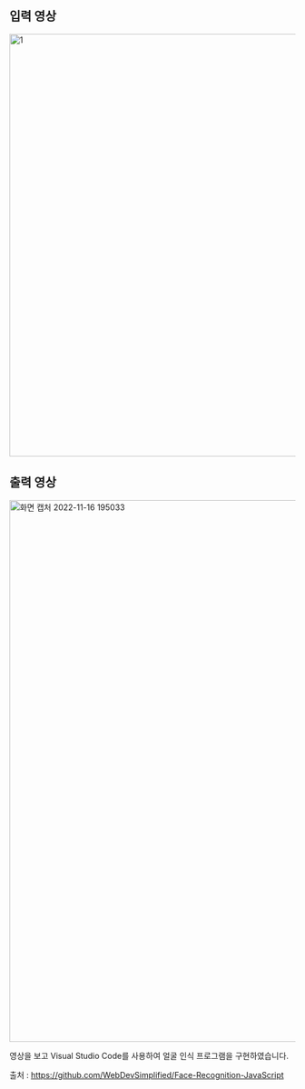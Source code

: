 ## 입력 영상

<img width="745" alt="1" src="https://user-images.githubusercontent.com/102898911/202165114-fa3ccb3a-deec-45b2-b60d-43b87869d614.png">


## 출력 영상

<img width="955" alt="화면 캡처 2022-11-16 195033" src="https://user-images.githubusercontent.com/102898911/202165142-c94a87b5-628a-4961-8eec-30c63d5ffdbb.png">




영상을 보고 Visual Studio Code를 사용하여 얼굴 인식 프로그램을 구현하였습니다.  

출처 : https://github.com/WebDevSimplified/Face-Recognition-JavaScript
